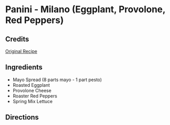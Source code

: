 # Panini - Milano (Eggplant, Provolone, Red Peppers) 

<!-- BEGIN content -->

## Credits

[Original Recipe](http://www.rittersysco.com/Panini%20recipes.htm "http://www.rittersysco.com/Panini recipes.htm")

## Ingredients

- Mayo Spread (8 parts mayo - 1 part pesto)
- Roasted Eggplant
- Provolone Cheese
- Roaster Red Peppers
- Spring Mix Lettuce

## Directions

<!-- END content -->

